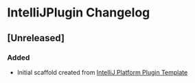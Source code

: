 <!-- Keep a Changelog guide -> https://keepachangelog.com -->

# IntelliJPlugin Changelog

## [Unreleased]
### Added
- Initial scaffold created from [IntelliJ Platform Plugin Template](https://github.com/JetBrains/intellij-platform-plugin-template)

